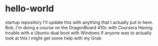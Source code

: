 # hello-world
startup repository
I'll update this with anything that I actually put in here.
Bob, I'm doing a course on the DragonBoard 410c with Coursera
Having trouble with a Ubuntu dual boot with Windows
If anyone was to actually look at this I might get some help with my Grub
